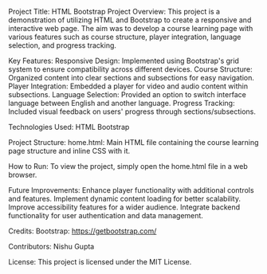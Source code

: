 Project Title: HTML Bootstrap Project
Overview:
This project is a demonstration of utilizing HTML and Bootstrap to create a responsive and interactive web page. The aim was to develop a course learning page with various features such as course structure, player integration, language selection, and progress tracking.

Key Features:
Responsive Design: Implemented using Bootstrap's grid system to ensure compatibility across different devices.
Course Structure: Organized content into clear sections and subsections for easy navigation.
Player Integration: Embedded a player for video and audio content within subsections.
Language Selection: Provided an option to switch interface language between English and another language.
Progress Tracking: Included visual feedback on users' progress through sections/subsections.

Technologies Used:
HTML
Bootstrap

Project Structure:
home.html: Main HTML file containing the course learning page structure and inline CSS with it.


How to Run:
To view the project, simply open the home.html file in a web browser.

Future Improvements:
Enhance player functionality with additional controls and features.
Implement dynamic content loading for better scalability.
Improve accessibility features for a wider audience.
Integrate backend functionality for user authentication and data management.

Credits:
Bootstrap: https://getbootstrap.com/


Contributors:
Nishu Gupta

License:
This project is licensed under the MIT License.
